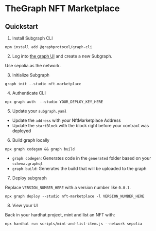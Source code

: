 # TheGraph NFT Marketplace 



## Quickstart

1. Install Subgraph CLI

```
npm install add @graphprotocol/graph-cli
```

2. Log into [the graph UI](https://thegraph.com/studio/subgraph) and create a new Subgraph.

Use sepolia as the network.

3. Initialize Subgraph

```
graph init --studio nft-marketplace
```

4. Authenticate CLI

```
npx graph auth  --studio YOUR_DEPLOY_KEY_HERE
```

5. Update your `subgraph.yaml`

-   Update the `address` with your NftMarketplace Address
-   Update the `startBlock` with the block right before your contract was deployed

6. Build graph locally

```
npx graph codegen && graph build
```

-   `graph codegen`: Generates code in the `generated` folder based on your `schema.graphql`
-   `graph build`: Generates the build that will be uploaded to the graph

7. Deploy subgraph

Replace `VERSION_NUMBER_HERE` with a version number like `0.0.1`.

```
npx graph deploy --studio nft-marketplace -l VERSION_NUMBER_HERE
```

8. View your UI

Back in your hardhat project, mint and list an NFT with:

```
npx hardhat run scripts/mint-and-list-item.js --network sepolia
```
